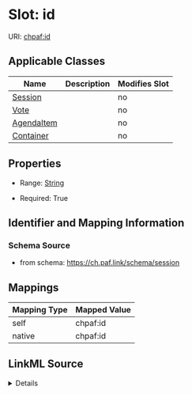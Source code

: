 

# Slot: id



URI: [chpaf:id](https://ch.paf.link/id)



<!-- no inheritance hierarchy -->





## Applicable Classes

| Name | Description | Modifies Slot |
| --- | --- | --- |
| [Session](Session.md) |  |  no  |
| [Vote](Vote.md) |  |  no  |
| [AgendaItem](AgendaItem.md) |  |  no  |
| [Container](Container.md) |  |  no  |







## Properties

* Range: [String](String.md)

* Required: True





## Identifier and Mapping Information







### Schema Source


* from schema: https://ch.paf.link/schema/session




## Mappings

| Mapping Type | Mapped Value |
| ---  | ---  |
| self | chpaf:id |
| native | chpaf:id |




## LinkML Source

<details>
```yaml
name: id
from_schema: https://ch.paf.link/schema/session
rank: 1000
identifier: true
alias: id
domain_of:
- Session
- AgendaItem
- Vote
- Container
range: string
required: true

```
</details>